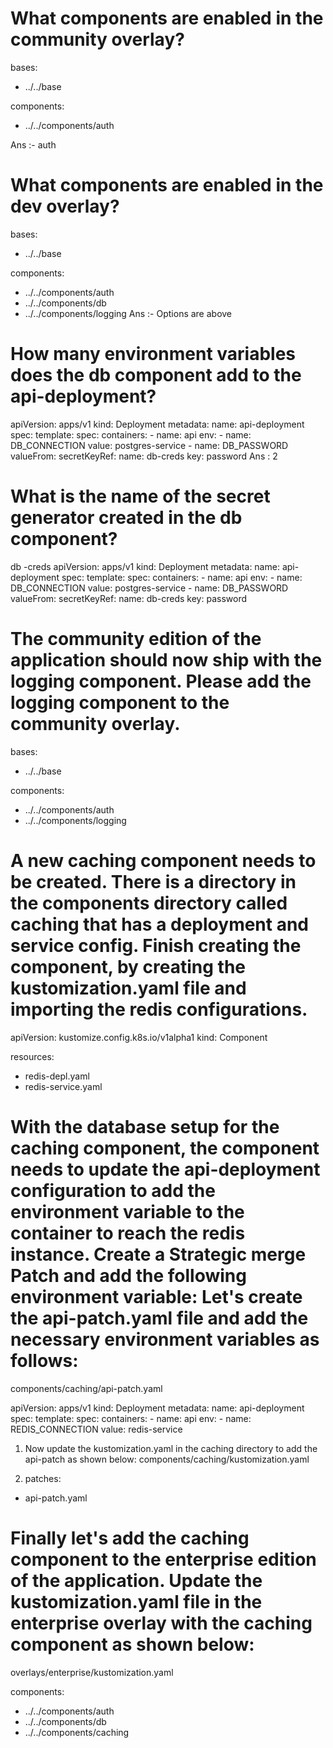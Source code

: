 # What components are enabled in the community overlay?
bases:
  - ../../base

components:
  - ../../components/auth

Ans :- auth

# What components are enabled in the dev overlay?
bases:
  - ../../base

components:
  - ../../components/auth
  - ../../components/db
  - ../../components/logging
Ans :- Options are above

# How many environment variables does the db component add to the api-deployment?

apiVersion: apps/v1
kind: Deployment
metadata:
  name: api-deployment
spec:
  template:
    spec:
      containers:
        - name: api
          env:
            - name: DB_CONNECTION
              value: postgres-service
            - name: DB_PASSWORD
              valueFrom:
                secretKeyRef:
                  name: db-creds
                  key: password
Ans : 2 

# What is the name of the secret generator created in the db component?

db -creds
apiVersion: apps/v1
kind: Deployment
metadata:
  name: api-deployment
spec:
  template:
    spec:
      containers:
        - name: api
          env:
            - name: DB_CONNECTION
              value: postgres-service
            - name: DB_PASSWORD
              valueFrom:
                secretKeyRef:
                  name: db-creds
                  key: password

# The community edition of the application should now ship with the logging component. Please add the logging component to the community overlay.

bases:
  - ../../base

components:
  - ../../components/auth
  - ../../components/logging

# A new caching component needs to be created. There is a directory in the components directory called caching that has a deployment and service config. Finish creating the component, by creating the kustomization.yaml file and importing the redis configurations.

apiVersion: kustomize.config.k8s.io/v1alpha1
kind: Component

resources:
  - redis-depl.yaml
  - redis-service.yaml
# With the database setup for the caching component, the component needs to update the api-deployment configuration to add the environment variable to the container to reach the redis instance. Create a Strategic merge Patch and add the following environment variable: Let's create the api-patch.yaml file and add the necessary environment variables as follows:

components/caching/api-patch.yaml



apiVersion: apps/v1
kind: Deployment
metadata:
  name: api-deployment
spec:
  template:
    spec:
      containers:
        - name: api
          env:
            - name: REDIS_CONNECTION
              value: redis-service



1. Now update the kustomization.yaml in the caching directory to add the api-patch as shown below:
components/caching/kustomization.yaml

2. patches:
  - api-patch.yaml



# Finally let's add the caching component to the enterprise edition of the application. Update the kustomization.yaml file in the enterprise overlay with the caching component as shown below:

overlays/enterprise/kustomization.yaml

components:
  - ../../components/auth
  - ../../components/db
  - ../../components/caching
























